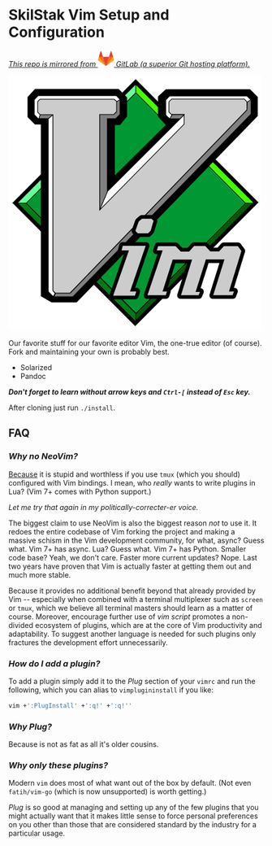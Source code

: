 # SkilStak Vim Setup and Configuration

*[This repo is mirrored from ![Fox](gitlab.png) GitLab (a superior Git hosting platform).](https://gitlab.com/skilstak/config/vim)*

![Vim Logo](logo.png)

Our favorite stuff for our favorite editor Vim, the one-true editor (of course). Fork and maintaining your own is probably best.

* Solarized
* Pandoc 

***Don't forget to learn without arrow keys and `Ctrl-[` instead of `Esc` key.***

After cloning just run `./install`.

## FAQ

### *Why no NeoVim?*

[Because](https://skilstak.io) it is stupid and worthless if you use `tmux` (which you should) configured with Vim bindings. I mean, who *really* wants to write plugins in Lua? (Vim 7+ comes with Python support.)

*Let me try that again in my politically-correcter-er voice.*

The biggest claim to use NeoVim is also the biggest reason *not* to use it. It redoes the entire codebase of Vim forking the project and making a massive schism in the Vim development community, for what, async? Guess what. Vim 7+ has async. Lua? Guess what. Vim 7+ has Python. Smaller code base? Yeah, we don't care. Faster more current updates? Nope. Last two years have proven that Vim is actually faster at getting them out and much more stable.

Because it provides no additional benefit beyond that already provided by Vim -- especially when combined with a terminal multiplexer such as `screen` or `tmux`, which we believe all terminal masters should learn as a matter of course. Moreover, encourage further use of *vim script* promotes a non-divided ecosystem of plugins, which are at the core of Vim productivity and adaptability. To suggest another language is needed for such plugins only fractures the development effort unnecessarily.

### *How do I add a plugin?*

To add a plugin simply add it to the *Plug* section of your `vimrc` and run the following, which you can alias to `vimplugininstall` if you like:

```sh
vim +':PlugInstall' +':q!' +':q!''
```

### *Why Plug?*

Because is not as fat as all it's older cousins.

### *Why only these plugins?*

Modern `vim` does most of what want out of the box by default. (Not even `fatih/vim-go` (which is now unsupported) is worth getting.)

*Plug* is so good at managing and setting up any of the few plugins that you might actually want that it makes little sense to force personal preferences on you other than those that are considered standard by the industry for a particular usage.
